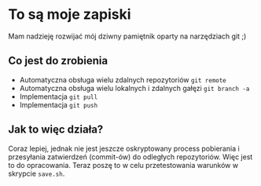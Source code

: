 # To są moje zapiski

Mam nadzieję rozwijać mój dziwny pamiętnik oparty na narzędziach git ;)

## Co jest do zrobienia

* Automatyczna obsługa wielu zdalnych repozytoriów `git remote`
* Automatyczna obsługa wielu lokalnych i zdalnych gałęzi `git branch -a`
* Implementacja `git pull`
* Implementacja `git push`


## Jak to więc działa?

Coraz lepiej, jednak nie jest jeszcze oskryptowany process pobierania i przesyłania zatwierdzeń (commit-ów) do odległych repozytoriów. Więc jest to do opracowania. Teraz poszę to w celu przetestowania warunków w skrypcie `save.sh`.

